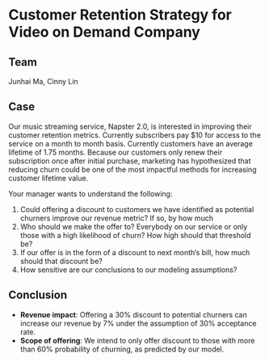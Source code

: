 # Customer Retention Strategy for Video on Demand Company

## Team

Junhai Ma, Cinny Lin

## Case

Our music streaming service, Napster 2.0, is interested in improving their customer retention metrics. Currently subscribers pay $10 for access to the service on a month to month basis. Currently customers have an average lifetime of 1.75 months. Because our customers only renew their subscription once after initial purchase, marketing has hypothesized that reducing churn could be one of the most impactful methods for increasing customer lifetime value.

Your manager wants to understand the following:

1. Could offering a discount to customers we have identified as potential churners improve our revenue metric? If so, by how much
2. Who should we make the offer to? Everybody on our service or only those with a high likelihood of churn? How high should that threshold be?
3. If our offer is in the form of a discount to next month’s bill, how much should that discount be?
4. How sensitive are our conclusions to our modeling assumptions?

## Conclusion

- **Revenue impact**: Offering a 30% discount to potential churners can increase our revenue by 7% under the assumption of 30% acceptance rate.
- **Scope of offering**: We intend to only offer discount to those with more than 60% probability of churning, as predicted by our model.
